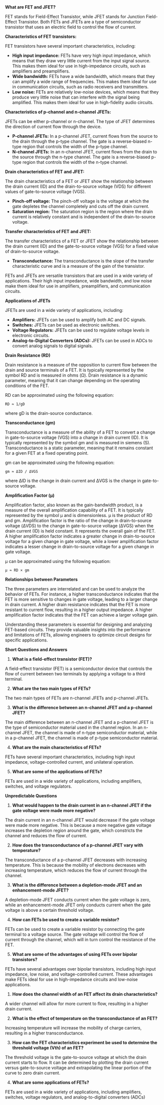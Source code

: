 **What are FET and JFET?**

FET stands for Field-Effect Transistor, while JFET stands for Junction Field-Effect Transistor. Both FETs and JFETs are a type of semiconductor transistor that uses an electric field to control the flow of current.

**Characteristics of FET transistors:**

FET transistors have several important characteristics, including:

- **High input impedance:** FETs have very high input impedance, which means that they draw very little current from the input signal source. This makes them ideal for use in high-impedance circuits, such as amplifiers and preamplifiers.
- **Wide bandwidth:** FETs have a wide bandwidth, which means that they can amplify a wide range of frequencies. This makes them ideal for use in communication circuits, such as radio receivers and transmitters.
- **Low noise:** FETs are relatively low-noise devices, which means that they produce very little noise that can interfere with the signal being amplified. This makes them ideal for use in high-fidelity audio circuits.

**Characteristics of p-channel and n-channel JFETs:**

JFETs can be either p-channel or n-channel. The type of JFET determines the direction of current flow through the device.

- **P-channel JFETs:** In a p-channel JFET, current flows from the source to the drain through the p-type channel. The gate is a reverse-biased n-type region that controls the width of the p-type channel.
- **N-channel JFETs:** In an n-channel JFET, current flows from the drain to the source through the n-type channel. The gate is a reverse-biased p-type region that controls the width of the n-type channel.

**Drain characteristics of FET and JFET:**

The drain characteristics of a FET or JFET show the relationship between the drain current (ID) and the drain-to-source voltage (VDS) for different values of gate-to-source voltage (VGS).

- **Pinch-off voltage:** The pinch-off voltage is the voltage at which the gate depletes the channel completely and cuts off the drain current.
- **Saturation region:** The saturation region is the region where the drain current is relatively constant and is independent of the drain-to-source voltage.

**Transfer characteristics of FET and JFET:**

The transfer characteristics of a FET or JFET show the relationship between the drain current (ID) and the gate-to-source voltage (VGS) for a fixed value of drain-to-source voltage.

- **Transconductance:** The transconductance is the slope of the transfer characteristic curve and is a measure of the gain of the transistor.

FETs and JFETs are versatile transistors that are used in a wide variety of applications. Their high input impedance, wide bandwidth, and low noise make them ideal for use in amplifiers, preamplifiers, and communication circuits.

**Applications of JFETs**

JFETs are used in a wide variety of applications, including:

- **Amplifiers:** JFETs can be used to amplify both AC and DC signals.
- **Switches:** JFETs can be used as electronic switches.
- **Voltage Regulators:** JFETs can be used to regulate voltage levels in electronic circuits.
- **Analog-to-Digital Converters (ADCs):** JFETs can be used in ADCs to convert analog signals to digital signals.

**Drain Resistance (RD)**

Drain resistance is a measure of the opposition to current flow between the drain and source terminals of a FET. It is typically represented by the symbol RD and is measured in ohms (Ω). Drain resistance is a dynamic parameter, meaning that it can change depending on the operating conditions of the FET.

RD can be approximated using the following equation:

```
RD ≈ 1/gD
```

where gD is the drain-source conductance.

**Transconductance (gm)**

Transconductance is a measure of the ability of a FET to convert a change in gate-to-source voltage (VGS) into a change in drain current (ID). It is typically represented by the symbol gm and is measured in siemens (S). Transconductance is a static parameter, meaning that it remains constant for a given FET at a fixed operating point.

gm can be approximated using the following equation:

```
gm ≈ ΔID / ΔVGS
```

where ΔID is the change in drain current and ΔVGS is the change in gate-to-source voltage.

**Amplification Factor (μ)**

Amplification factor, also known as the gain-bandwidth product, is a measure of the overall amplification capability of a FET. It is typically represented by the symbol μ and is dimensionless. μ is the product of RD and gm.
Amplification factor is the ratio of the change in drain-to-source voltage (ΔVDS) to the change in gate-to-source voltage (ΔVGS) when the drain current (ID) is held constant. It represents the overall gain of the FET. A higher amplification factor indicates a greater change in drain-to-source voltage for a given change in gate voltage, while a lower amplification factor indicates a lesser change in drain-to-source voltage for a given change in gate voltage.

μ can be approximated using the following equation:

```
μ ≈ RD × gm
```

**Relationships between Parameters**

The three parameters are interrelated and can be used to analyze the behavior of FETs. For instance, a higher transconductance indicates that the FET is more sensitive to changes in gate voltage, leading to a larger change in drain current. A higher drain resistance indicates that the FET is more resistant to current flow, resulting in a higher output impedance. A higher amplification factor indicates that the FET can achieve a larger voltage gain.

Understanding these parameters is essential for designing and analyzing FET-based circuits. They provide valuable insights into the performance and limitations of FETs, allowing engineers to optimize circuit designs for specific applications.

**Short Questions and Answers**

1. **What is a field-effect transistor (FET)?**

A field-effect transistor (FET) is a semiconductor device that controls the flow of current between two terminals by applying a voltage to a third terminal.

2. **What are the two main types of FETs?**

The two main types of FETs are n-channel JFETs and p-channel JFETs.

3. **What is the difference between an n-channel JFET and a p-channel JFET?**

The main difference between an n-channel JFET and a p-channel JFET is the type of semiconductor material used in the channel region. In an n-channel JFET, the channel is made of n-type semiconductor material, while in a p-channel JFET, the channel is made of p-type semiconductor material.

4. **What are the main characteristics of FETs?**

FETs have several important characteristics, including high input impedance, voltage-controlled current, and unilateral operation.

5. **What are some of the applications of FETs?**

FETs are used in a wide variety of applications, including amplifiers, switches, and voltage regulators.

**Unpredictable Questions**

1. **What would happen to the drain current in an n-channel JFET if the gate voltage were made more negative?**

The drain current in an n-channel JFET would decrease if the gate voltage were made more negative. This is because a more negative gate voltage increases the depletion region around the gate, which constricts the channel and reduces the flow of current.

2. **How does the transconductance of a p-channel JFET vary with temperature?**

The transconductance of a p-channel JFET decreases with increasing temperature. This is because the mobility of electrons decreases with increasing temperature, which reduces the flow of current through the channel.

3. **What is the difference between a depletion-mode JFET and an enhancement-mode JFET?**

A depletion-mode JFET conducts current when the gate voltage is zero, while an enhancement-mode JFET only conducts current when the gate voltage is above a certain threshold voltage.

4. **How can FETs be used to create a variable resistor?**

FETs can be used to create a variable resistor by connecting the gate terminal to a voltage source. The gate voltage will control the flow of current through the channel, which will in turn control the resistance of the FET.

5. **What are some of the advantages of using FETs over bipolar transistors?**

FETs have several advantages over bipolar transistors, including high input impedance, low noise, and voltage-controlled current. These advantages make FETs ideal for use in high-impedance circuits and low-noise applications.

1. **How does the channel width of an FET affect its drain characteristics?**

A wider channel will allow for more current to flow, resulting in a higher drain current.

2. **What is the effect of temperature on the transconductance of an FET?**

Increasing temperature will increase the mobility of charge carriers, resulting in a higher transconductance.

3. **How can the FET characteristics experiment be used to determine the threshold voltage (Vth) of an FET?**

The threshold voltage is the gate-to-source voltage at which the drain current starts to flow. It can be determined by plotting the drain current versus gate-to-source voltage and extrapolating the linear portion of the curve to zero drain current.

4. **What are some applications of FETs?**

FETs are used in a wide variety of applications, including amplifiers, switches, voltage regulators, and analog-to-digital converters (ADCs)